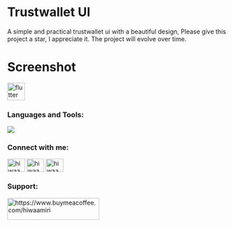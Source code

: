 
# Trustwallet UI

A simple and practical trustwallet ui with a beautiful design,
Please give this project a star, I appreciate it. The project will evolve over time.

# Screenshot
<p align="left"> <a href="https://github.com/hiwaamirii/" target="_blank" rel="noreferrer"> <img src="https://www.vectorlogo.zone/logos/flutterio/flutterio-icon.svg" alt="flutter" width="40" height="40"/> </a> </p>

<h3 align="left">Languages and Tools:</h3>
<p align="left"> <a href="https://dart.dev" target="_blank" rel="noreferrer"> <img src="https://trustwallet.com/_next/image?url=https%3A%2F%2Fstrapi-cdn.trustwallet.com%2Fimage6_7fac55e8ae.png&w=640&q=75"> </a> </p>

<h3 align="left">Connect with me:</h3>
<p align="left">
<a href="https://twitter.com/hiwaamiri" target="blank"><img align="center" src="https://raw.githubusercontent.com/rahuldkjain/github-profile-readme-generator/master/src/images/icons/Social/twitter.svg" alt="hiwaamiri" height="30" width="40" /></a>
<a href="https://linkedin.com/in/hiwaamiri" target="blank"><img align="center" src="https://raw.githubusercontent.com/rahuldkjain/github-profile-readme-generator/master/src/images/icons/Social/linked-in-alt.svg" alt="hiwaamiri" height="30" width="40" /></a>
<a href="https://instagram.com/hiwaamiri.ir" target="blank"><img align="center" src="https://raw.githubusercontent.com/rahuldkjain/github-profile-readme-generator/master/src/images/icons/Social/instagram.svg" alt="hiwaamiri.ir" height="30" width="40" /></a>
</p>

<h3 align="left">Support:</h3>
<p><a href="https://www.buymeacoffee.com/hiwaamiri"> <img align="left" src="https://cdn.buymeacoffee.com/buttons/v2/default-yellow.png" height="50" width="210" alt="https://www.buymeacoffee.com/hiwaamiri" /></a></p><br><br>
